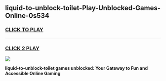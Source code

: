 
## liquid-to-unblock-toilet-Play-Unblocked-Games-Online-0s534
<h3>
<a href="https://premium76.site?title=liquid-to-unblock-toilet&ref=25A">CLICK TO PLAY</a></h3>
<hr>

<h3>
<a href="https://premium76.site?title=liquid-to-unblock-toilet&ref=25A">CLICK 2 PLAY</a>
  
</h3>

<a href="https://premium76.site?title=liquid-to-unblock-toilet&ref=25A"><img src="https://clearcache.store/games.png"></a>


**liquid-to-unblock-toilet games unblocked: Your Gateway to Fun and Accessible Online Gaming**
